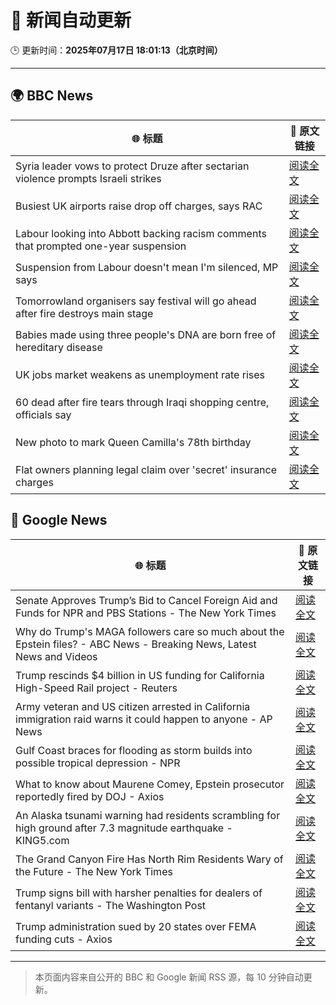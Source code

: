 # 🧠 新闻自动更新

🕒 更新时间：**2025年07月17日 18:01:13（北京时间）**

---

## 🌍 BBC News

| 🌐 标题 | 🔗 原文链接 |
|--------|-------------|
| Syria leader vows to protect Druze after sectarian violence prompts Israeli strikes | [阅读全文](https://www.bbc.com/news/articles/cg5z3jqe673o) |
| Busiest UK airports raise drop off charges, says RAC | [阅读全文](https://www.bbc.com/news/articles/cwyg0ly2ld8o) |
| Labour looking into Abbott backing racism comments that prompted one-year suspension | [阅读全文](https://www.bbc.com/news/articles/cwye24vjnn8o) |
| Suspension from Labour doesn't mean I'm silenced, MP says | [阅读全文](https://www.bbc.com/news/articles/cdx57w45wyno) |
| Tomorrowland organisers say festival will go ahead after fire destroys main stage | [阅读全文](https://www.bbc.com/news/articles/cpwqewyrw57o) |
| Babies made using three people's DNA are born free of hereditary disease | [阅读全文](https://www.bbc.com/news/articles/cn8179z199vo) |
| UK jobs market weakens as unemployment rate rises | [阅读全文](https://www.bbc.com/news/articles/cg754negn75o) |
| 60 dead after fire tears through Iraqi shopping centre, officials say | [阅读全文](https://www.bbc.com/news/articles/ceq7d45v5v3o) |
| New photo to mark Queen Camilla's 78th birthday | [阅读全文](https://www.bbc.com/news/articles/cdezjjkzy52o) |
| Flat owners planning legal claim over 'secret' insurance charges | [阅读全文](https://www.bbc.com/news/articles/cj6100zdnlyo) |

## 📰 Google News

| 🌐 标题 | 🔗 原文链接 |
|--------|-------------|
| Senate Approves Trump’s Bid to Cancel Foreign Aid and Funds for NPR and PBS Stations - The New York Times | [阅读全文](https://news.google.com/rss/articles/CBMimgFBVV95cUxOcnprNWU1a0xRTDg0SHNhd3lJNTN0R2ZRcDhyWEJkYUtFT0l2eXZFMHFUSnNFLXdiVXpwTnVFZlYydWdEMGF2XzJmcW1JUWNVRVQyU20wWTJ6MHNmTkRyWTdDZEp1Q05mMklwMkktRl9MX0JReTlIZVhQWndZMkNCeUhxM0doeWFWamVROVlBUFZEZDdzNk9Qa2l3?oc=5) |
| Why do Trump's MAGA followers care so much about the Epstein files? - ABC News - Breaking News, Latest News and Videos | [阅读全文](https://news.google.com/rss/articles/CBMilgFBVV95cUxOelByS1k0Z2pBaEpueDUwNFpCbXJ5VUpEcndFNkRMZEtyVWdlMFJTX0stTDZrTnpTNndEb2ZJN2lSZUpHbDZPWi0zNUhfdDUtTXFFNnpYSDllUGFXSXJiLTBlaGZ0ZEZkWGppUEVXUHhXVlE5OUE3aV9vRzNWeFBEX2JGNFZEN0x5OEdwR3o0ZG8yN1h5aVHSAZsBQVVfeXFMUEhGQkhVbWxieFFJbUxUcWhyS1k5MWpzbW1zaXBXcjFQQVBOOEtBaTZqNndiVXBybUhka1RSTEZtUURNWm92aDJiWUpSemNCYmVJUWt1ZlNrdkl0SDFKV3FMdnZpZUx6QUpqM09YbjBIaFUtVWZrODF0N3VWVTFHTE9vTlY1b2Y4LXZySVp5emIxY0Vac0dGUU45M1E?oc=5) |
| Trump rescinds $4 billion in US funding for California High-Speed Rail project - Reuters | [阅读全文](https://news.google.com/rss/articles/CBMiwAFBVV95cUxPaWxoYU1zdUdXcXMwUDNXT0N0VXBKcVV2Zkp3UjRMcTdVdV9sSzFhY01FaE1DNlBNdE91VUZnTk1jM2IyT0Z0MUxqVWpYMFJmWG5NdjliS3JQQlM4Rmp2bTFJV3lTS1pBeXRkMVBYWEN0dlBlZ2VvNGVqdHlCeGZvLUF3ZVAwNm11ckRyZk1YcGdMblJCeW5ZSnFncUtfUGJRMDVFeUlQSl8xcXk1Wmp0NUhya0t5NVJreG5ocjZrX3Q?oc=5) |
| Army veteran and US citizen arrested in California immigration raid warns it could happen to anyone - AP News | [阅读全文](https://news.google.com/rss/articles/CBMilwFBVV95cUxNYXNrcDZveFhfR1g4MVFiMFotSHg5MWhneUR2WEhpUmFnMVhvOE9ybElhQjcwc0J5czBFNC1yS0ljR21oSkVIbnQxbUVvUzdieTRTUS13S1lIMTBDNDlHUWRrbFUzaURndmE2SDhBM2lIbEE0ckwtSEVacERYd2xGaHhFZXdPMlB3OHFWTWZIOElFcXFhLU9Z?oc=5) |
| Gulf Coast braces for flooding as storm builds into possible tropical depression - NPR | [阅读全文](https://news.google.com/rss/articles/CBMihAFBVV95cUxNZUFYNjhrSUVxTllxdXZQQ1VXamNsbWV2X1dmanFPSG9zTURkdTF0cm5RcUpROWlZR053Slg4R2FCSDIwanlKeDZqOGpseFA0UndFS2s2eUN0eW1ZLTNUQXlOei00eXAxSzZMZHFDUGhsTFM3U0k4TjN0bzJmc1c1cG1QdEY?oc=5) |
| What to know about Maurene Comey, Epstein prosecutor reportedly fired by DOJ - Axios | [阅读全文](https://news.google.com/rss/articles/CBMilwFBVV95cUxPdkRmcmQxdVF2di0wYVRZQzAyTkUzODllTW45b05OcmR4cjdXV3c4bzBmUy1UNHp4S3FoQTRmbUJsTjRuUjF1cF9Pay1fRzBDN3Y5NUl4dVFJdE10WkFjaHJDVGw1UnlMTGk4dHQxWXdJeUx0ejl3ZE9zZl9PZXpMcTJPcE14LUp3cEFMbkFUZjNFNUhPcHhR?oc=5) |
| An Alaska tsunami warning had residents scrambling for high ground after 7.3 magnitude earthquake - KING5.com | [阅读全文](https://news.google.com/rss/articles/CBMizwFBVV95cUxPTFo2R041SVYzR2NsbG92amRHTTRHdnRLVUQtb2FUVVBHeHRXY0plQUFIQzRHQnJnaFdSLXBhdmdCS2doaUJwakZMN1RZcmRYenRpOF8xNm9CRTgzNndael9WV0lOcHM5Tm91Z3BybUpTMlE2RHprRUozdG1BMkdOMHBTazMyQzFfNXk3ZENwUHVwRlNVTTh5N0o4RHdKQmRNZW1OaTZQd2JaZ1RzMkY0eld6S1d1UUFKRmxDU2VZekdYc1FsbXNWSF96d2lfazA?oc=5) |
| The Grand Canyon Fire Has North Rim Residents Wary of the Future - The New York Times | [阅读全文](https://news.google.com/rss/articles/CBMikAFBVV95cUxNXzRaR3B6WHZ3LWlZTGFSdHlfd0NSckp2WUZ6a0FrNkl3RHRkOEFkVWdycENaSEl2aF91b29YT2RLM2phV1NxdlU1Y2x6LWY5YTRzRnNkSF9rTlBaV3BjSEtrempGQVYxQUZYYjlxUGVEZjFQeTk5cWk1N2IwV09BX0lmemFXdnd4LUFHZG9GS1k?oc=5) |
| Trump signs bill with harsher penalties for dealers of fentanyl variants - The Washington Post | [阅读全文](https://news.google.com/rss/articles/CBMihwFBVV95cUxOTzlHVlptdl9lT0NYZmM2V2cwYTJxdC1KN0p5UXJGM2ZuazIyX3hwZkxfTWU3NjZ6RmZhak9wbWxEVFpRUW9SM0lzVTY0VmtpNjB3S09zSWRXclBBLU04Z2lUUHBmZTZ4aGdVTTJYajJBVTNXeGI4SUM2anRZek92a2NPcXFNRHM?oc=5) |
| Trump administration sued by 20 states over FEMA funding cuts - Axios | [阅读全文](https://news.google.com/rss/articles/CBMiekFVX3lxTFBDOThnekM0U2M1LUotdFVzZ2ZOSUYtcjRMdGtVMXJzQWNpeVB0X3FMRV9OeFFqemtEenZSSVdWNGJCSGgwXzlSLVFGM0xmMEtTRjFvMURVOE5aM1FZbFExZDI3RGRab0pieENhV2pPem9wUkZoQngxaUJB?oc=5) |

---
> 本页面内容来自公开的 BBC 和 Google 新闻 RSS 源，每 10 分钟自动更新。